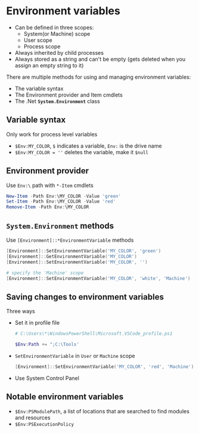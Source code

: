 # Environment variables

- Can be defined in three scopes:
  - System(or Machine) scope
  - User scope
  - Process scope
- Always inherited by child processes
- Always stored as a string and can't be empty (gets deleted when you assign an empty string to it)

There are multiple methods for using and managing environment variables:

- The variable syntax
- The Environment provider and Item cmdlets
- The .Net **`System.Environment`** class

## Variable syntax

Only work for process level variables

- `$Env:MY_COLOR`, `$` indicates a variable, `Env:` is the drive name
- `$Env:MY_COLOR = ''` deletes the variable, make it `$null`

## Environment provider

Use `Env:\` path with `*-Item` cmdlets

```powershell
New-Item -Path Env:\MY_COLOR -Value 'green'
Set-Item -Path Env:\MY_COLOR -Value 'red'
Remove-Item -Path Env:\MY_COLOR
```

## `System.Environment` methods

Use `[Environment]::*EnvironmentVariable` methods

```powershell
[Environment]::SetEnvironmentVariable('MY_COLOR', 'green')
[Environment]::GetEnvironmentVariable('MY_COLOR')
[Environment]::SetEnvironmentVariable('MY_COLOR', '')

# specify the 'Machine' scope
[Environment]::SetEnvironmentVariable('MY_COLOR', 'white', 'Machine')
```

## Saving changes to environment variables

Three ways

- Set it in profile file

   ```powershell
   # C:\Users\*\WindowsPowerShell\Microsoft.VSCode_profile.ps1

   $Env:Path += ";C:\Tools'
   ```

- `SetEnvironmentVariable` in `User` or `Machine` scope

   ```powershell
   [Environment]::SetEnvironmentVariable('MY_COLOR', 'red', 'Machine')
   ```

- Use System Control Panel

## Notable environment variables

- `$Env:PSModulePath`, a list of locations that are searched to find modules and resources
- `$Env:PSExecutionPolicy`
